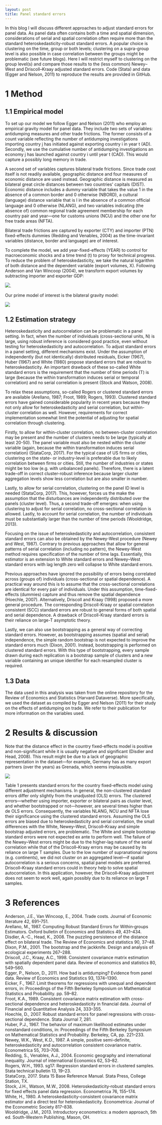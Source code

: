 ```yaml
---
layout: post
title: Panel standard errors
---
```


In this blog I will discuss different approaches to adjust standard errors for panel data. As panel data often contains both a time and spatial dimension, considerations of serial and spatial correlation often require more than the standard heteroskedasticity-robust standard errors. A popular choice is clustering on the time, group or both levels; clustering on a supra-group level is also possible in case correlation between the groups might be problematic (see future blogs). Here I will restrict myself to clustering on the group level(s) and compare those results to the (less common) Newey–West and Driscoll–Kraay adjusted standard errors. Code (Stata) and data (Egger and Nelson, 2011) to reproduce the results are provided in GitHub.

1 Method
=============

1.1	Empirical model
-------------

To set up our model we follow Egger and Nelson (2011) who employ an empirical gravity model for panel data. They include two sets of variables: antidumping measures and other trade frictions. The former consists of a count variable reflecting the number of antidumping investigations importing country j has initiated against exporting country i in year t (AD). Secondly, we use the cumulative number of antidumping investigations an economy j has launched against country i until year t (CAD). This would capture a possibly long memory in trade. 

A second set of variables captures bilateral trade frictions. Since trade cost itself is not readily available, geographic distance and four measures of economic distance are used instead. Geographic distance is measured as bilateral great circle distances between two countries' capitals (DIST). Economic distance includes a dummy variable that takes the value 1 in the absence of a common border and 0 otherwise (NBORD), a cultural (language) distance variable that is l in the absence of a common ofﬁcial language and 0 otherwise (NLANG), and two variables indicating (the absence of) common regional trade agreement membership for each country pair and year—one for customs unions (NCU) and the other one for free trade areas (NFTA).

Bilateral trade frictions are captured by exporter (CTY) and importer (PTN) fixed-effects dummies (Redding and Venables, 2004) as the time-invariant variables (distance, border and language) are of interest.

To complete the model, we add year-fixed-effects (YEAR) to control for macroeconomic shocks and a time trend (t) to proxy for technical progress. To reduce the problem of heteroskedasticity, we take the natural logarithm of both distance and the dependent variable (export volumes, X). Following Anderson and Van Wincoop (2004), we transform export volumes by subtracting importer and exporter GDP: 

![](/images/formula2.png).

Our prime model of interest is the bilateral gravity model: 

![](/images/formula.png)

1.2	Estimation strategy
-------------
Heteroskedasticity and autocorrelation can be problematic in a panel setting. In fact, when the number of individuals (cross-sectional units, N) is large, using robust inference is considered good practice, even without testing for heteroskedasticity and autocorrelation. To adjust standard errors in a panel setting, different mechanisms exist. Under the assumption of independently (but not identically) distributed residuals, Eicker (1967), Huber (1967) and White (1980) propose standard errors that are robust to heteroskedasticity. An important drawback of these so-called White standard errors is the requirement that the number of time periods (T) is large (because the within transformation induces serial or temporal correlation) and no serial correlation is present (Stock and Watson, 2008). 

To relax these assumptions, so-called Rogers or clustered standard errors are available (Arellano, 1987; Froot, 1989; Rogers, 1993). Clustered standard errors have gained considerable popularity in recent years because they not only allow for heteroskedasticity and serial correlation, but within-cluster correlation as well. However, requirements for correct implementation somewhat limit the potential of adjusting for spatial correlation through clustering. 

Firstly, to allow for within-cluster correlation, no between-cluster correlation may be present and the number of clusters needs to be large (typically at least 20-50). The panel variable must also be nested within the cluster variable (again, because the within transformation induces serial correlation) (StataCorp, 2017). For the typical case of US firms or cities, clustering on the state- or industry-level is preferable due to likely correlation between firms or cities. Still, the number of industries or states might be too low (e.g. with unbalanced panels). Therefore, there is a latent trade-off in correct cluster-robust inference because larger cluster aggregation levels show less correlation but are also smaller in number. 

Lastly, to allow for serial correlation, clustering on the panel ID level is needed (StataCorp, 2017). This, however, forces us the make the assumption that the disturbances are independently distributed over the panels (cluster level). Thus, a second trade-off emerges: when using clustering to adjust for serial correlation, no cross-sectional correlation is allowed. Lastly, to account for serial correlation, the number of individuals must be substantially larger than the number of time periods (Wooldridge, 2013).

Focusing on the issue of heteroskedasticity and autocorrelation, consistent standard errors can also be obtained by the Newey-West procedure (Newey and West, 1987). Contrary to previous approaches that allow for general patterns of serial correlation (including no pattern), the Newey-West method requires specification of the number of time lags. Essentially, this estimator is an extension to White standard errors and Newey–West standard errors with lag length zero will collapse to White standard errors. 

Previous approaches have ignored the possibility of errors being correlated across (groups of) individuals (cross-sectional or spatial dependence). A practical way around this is to assume that the cross-sectional correlations are identical for every pair of individuals. Under this assumption, time-fixed-effects (dummies) capture and thus remove the spatial dependence (Hoechle, 2007). Alternatively, Driscoll and Kraay (1998) proposed a more general procedure. The corresponding Driscoll-Kraay or spatial correlation consistent (SCC) standard errors are robust to general forms of both spatial and serial dependence. A drawback of Driscoll-Kraay standard errors is their reliance on large-T asymptotic theory.

Lastly, we can also use bootstrapping as a general way of correcting standard errors. However, as bootstrapping assumes (spatial and serial) independence, the simple random bootstrap is not expected to improve the standard errors much (Dixon, 2001). Instead, bootstrapping is performed on clustered standard errors. With this type of bootstrapping, every sample drawn during each replication is a bootstrap sample of clusters and a new variable containing an unique identifier for each resampled cluster is required.

1.3	Data
-------------
The data used in this analysis was taken from the online repository for the Review of Economics and Statistics (Harvard Dataverse). More specifically, we used the dataset as compiled by Egger and Nelson (2011) for their study on the effects of antidumping on trade. We refer to their publication for more information on the variables used.

2	Results & discussion
=============

Note that the distance effect in the country fixed-effects model is positive and non-significant while it is usually negative and significant (Disdier and Head, 2008). This result might be due to a lack of geographic representation in the dataset—for example, Germany has as many export partners (over the years) as Grenada, which seems implausible.

![](/images/Table.png)

Table 1 presents standard errors for the country fixed-effects model using different adjustment mechanisms. In general, the non-clustered standard errors differ only slightly from the unadjusted (OLS) errors. The clustered errors—whether using importer, exporter or bilateral pairs as cluster level, and whether bootstrapped or not—however, are several times higher than de OLS errors. Consequently, the variables NLANG, NCU and NFTA lose their significance using the clustered standard errors. Assuming the OLS errors are biased due to heteroskedasticity and serial correlation, the small differences with the White, Newey–West, Driscoll–Kraay and simple bootstrap adjusted errors, are problematic. The White and simple bootstrap standard errors were not expected ex ante to perform well. The failure of the Newey–West  errors might be due to the higher-lag nature of the serial correlation while that of the Driscoll–Kraay errors may be caused by its reliance on large T samples. Due to the low number of supranational regions (e.g. continents), we did not cluster on an aggregated level—if spatial autocorrelation is a serious concerns, spatial panel models are preferred. Driscoll–Kraay standard errors could in theory help to solve spatial autocorrelation. In this application, however, the Driscoll–Kraay adjustment does not seem to work well, again possibly due to its reliance on large T samples.

3	References
=============
Anderson, J.E., Van Wincoop, E., 2004. Trade costs. Journal of Economic literature 42, 691–751.  
Arellano, M., 1987. Computing Robust Standard Errors for Within‐groups Estimators. Oxford bulletin of Economics and Statistics 49, 431–434.  
Disdier, A.-C., Head, K., 2008. The puzzling persistence of the distance effect on bilateral trade. The Review of Economics and statistics 90, 37–48.  
Dixon, P.M., 2001. The bootstrap and the jackknife. Design and analysis of ecological experiments 267–288.  
Driscoll, J.C., Kraay, A.C., 1998. Consistent covariance matrix estimation with spatially dependent panel data. Review of economics and statistics 80, 549–560.  
Egger, P., Nelson, D., 2011. How bad is antidumping? Evidence from panel data. Review of Economics and Statistics 93, 1374–1390.  
Eicker, F., 1967. Limit theorems for regressions with unequal and dependent errors, in: Proceedings of the Fifth Berkeley Symposium on Mathematical Statistics and Probability. pp. 59–82.  
Froot, K.A., 1989. Consistent covariance matrix estimation with cross-sectional dependence and heteroskedasticity in financial data. Journal of Financial and Quantitative Analysis 24, 333–355.  
Hoechle, D., 2007. Robust standard errors for panel regressions with cross-sectional dependence. Stata Journal 7, 281.  
Huber, P.J., 1967. The behavior of maximum likelihood estimates under nonstandard conditions, in: Proceedings of the Fifth Berkeley Symposium on Mathematical Statistics and Probability. Berkeley, CA, pp. 221–233.  
Newey, W.K., West, K.D., 1987. A simple, positive semi-definite, heteroskedasticity and autocorrelation consistent covariance matrix. Econometrica 55, 703–708.  
Redding, S., Venables, A.J., 2004. Economic geography and international inequality. Journal of international Economics 62, 53–82.  
Rogers, W.H., 1993. sg17: Regression standard errors in clustered samples. Stata technical bulletin 13, 19–23.  
StataCorp, 2017. Stata 15 Base Reference Manual. Stata Press, College Station, TX.  
Stock, J.H., Watson, M.W., 2008. Heteroskedasticity‐robust standard errors for fixed effects panel data regression. Econometrica 76, 155–174.  
White, H., 1980. A heteroskedasticity-consistent covariance matrix estimator and a direct test for heteroskedasticity. Econometrica: Journal of the Econometric Society 817–838.  
Wooldridge, J.M., 2013. Introductory econometrics: a modern approach, 5th ed. South-Western Publishing, Mason, OH.  

